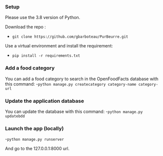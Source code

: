 ### Setup

Please use the 3.8 version of Python.

Download the repo :
- `git clone https://github.com/gbarboteau/PurBeurre.git`

Use a virtual environment and install the requirement:
- `pip install -r requirements.txt`

### Add a food category

You can add a food category to search in the OpenFoodFacts database with this command:
-`python manage.py createcategory category-name category-url`

### Update the application database

You can update the database with this command:
-`python manage.py updatebdd`

### Launch the app (locally)

-`python manage.py runserver`

And go to the 127.0.0.1:8000 url.